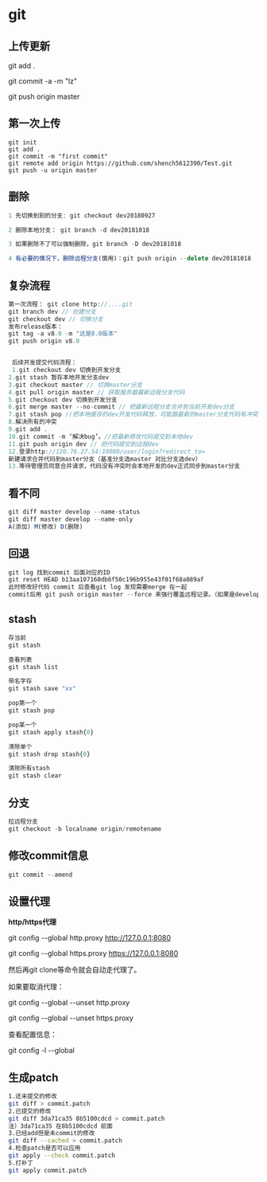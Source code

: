 # git

## 上传更新

git add .

git commit -a -m "lz"

git push origin master



## 第一次上传

```JS
git init
git add .
git commit -m "first commit"
git remote add origin https://github.com/shench5612390/Test.git
git push -u origin master
```



## 删除

```js
1 先切换到别的分支: git checkout dev20180927

2 删除本地分支： git branch -d dev20181018

3 如果删除不了可以强制删除，git branch -D dev20181018

4 有必要的情况下，删除远程分支(慎用)：git push origin --delete dev20181018
```







## 复杂流程

```js
第一次流程： git clone http://....git 
git branch dev // 创建分支 
git checkout dev // 切换分支
发布release版本： 
git tag -a v8.0 -m "这是8.0版本"
git push origin v8.0


 后续开发提交代码流程：
 1.git checkout dev 切换到开发分支 
2.git stash 暂存本地开发分支dev 
3.git checkout master // 切换master分支
4.git pull origin master // 获取服务器最新远程分支代码 
5.git checkout dev 切换到开发分支 
6.git merge master --no-commit // 把最新远程分支合并到当前开发dev分支 
7.git stash pop //把本地缓存的dev开发代码释放，可能跟最新的master分支代码有冲突 
8.解决所有的冲突 
9.git add . 
10.git commit -m ‘解决bug’。//把最新修改代码提交到本地dev 
11.git push origin dev // 把代码提交到远程dev 
12.登录http://120.76.27.54:10080/user/login?redirect_to= 
新建请求合并代码到master分支（基准分支选master 对比分支选dev） 
13.等待管理员同意合并请求，代码没有冲突时会本地开发的dev正式同步到master分支
```



## 看不同
```js
git diff master develop --name-status
git diff master develop --name-only
A(添加) M(修改) D(删除)
```



## 回退

```js
git log 找到commit 后面对应的ID
git reset HEAD b13aa107160db6f50c196b955e43f01f68a089af
此时修改好代码 commit 后查看git log 发现需要merge 在一起
commit后用 git push origin master --force 来强行覆盖远程记录。（如果是develop分支将master 修改为develop即可）
```



## stash

```js
存当前
git stash

查看列表
git stash list

带名字存
git stash save "xx"

pop第一个
git stash pop

pop某一个
git stash apply stash{0}

清除单个
git stash drop stash{0}

清除所有stash
git stash clear
```



## 分支

```js
拉远程分支
git checkout -b localname origin/remotename
```





## 修改commit信息

```js
git commit --amend
```



## 设置代理

**http/https代理**

git config --global http.proxy http://127.0.0.1:8080

git config --global https.proxy https://127.0.0.1:8080



然后再git clone等命令就会自动走代理了。



如果要取消代理：



git config --global --unset http.proxy

git config --global --unset https.proxy



查看配置信息：

git config -l --global



## 生成patch

```bash
1.还未提交的修改
git diff > commit.patch
2.已提交的修改
git diff 3da71ca35 8b5100cdcd > commit.patch
注）3da71ca35 在8b5100cdcd 前面
3.已经add但是未commit的修改
git diff --cached > commit.patch
4.检查patch是否可以应用
git apply --check commit.patch
5.打补丁
git apply commit.patch
```

